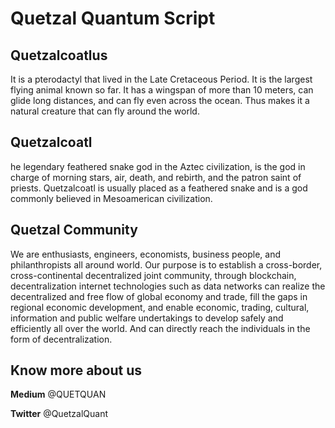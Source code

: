 Quetzal Quantum Script
===============

Quetzalcoatlus
-------
It is a pterodactyl that lived in the Late Cretaceous Period. It is the largest flying animal known so far. It has a wingspan of more than 10 meters, can glide long distances, and can fly even across the ocean. Thus makes it a natural creature that can fly around the world.

Quetzalcoatl
-----------
he legendary feathered snake god in the Aztec civilization, is the god in charge of morning stars, air, death, and rebirth, and the patron saint of priests. Quetzalcoatl is usually placed as a feathered snake and is a god commonly believed in Mesoamerican civilization.

Quetzal Community
-----------
We are enthusiasts, engineers, economists, business people, and philanthropists all around world. Our purpose is to establish a cross-border, cross-continental decentralized joint community, through blockchain, decentralization internet technologies such as data networks can realize the decentralized and free flow of global economy and trade, fill the gaps in regional economic development, and enable economic, trading, cultural, information and public welfare undertakings to develop safely and efficiently all over the world. And can directly reach the individuals in the form of decentralization.

Know more about us
----------
**Medium**  @QUETQUAN

**Twitter** @QuetzalQuant



